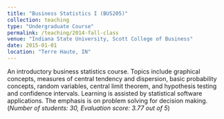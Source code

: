 ```yaml
---
title: "Business Statistics I (BUS205)"
collection: teaching
type: "Undergraduate Course"
permalink: /teaching/2014-fall-class
venue: "Indiana State University, Scott College of Business"
date: 2015-01-01
location: "Terre Haute, IN"
---
```


An introductory business statistics course. Topics include graphical concepts, measures of central tendency and dispersion, basic probability concepts, random variables, central limit theorem, and hypothesis testing and confidence intervals. Learning is assisted by statistical software applications. The emphasis is on problem solving for decision making. <br/> (*Number of students: 30, Evaluation score: 3.77 out of 5*)